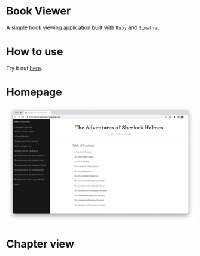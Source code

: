 # Book Viewer

A simple book viewing application built with `Ruby` and `Sinatra`.

# How to use

Try it out [here](https://ls170-book-view.herokuapp.com/).

# Homepage

![homepage](public/images/main-page.png)

# Chapter view



